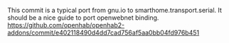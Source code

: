 This commit is a typical port from gnu.io to smarthome.transport.serial.
It should be a nice guide to port openwebnet binding.
https://github.com/openhab/openhab2-addons/commit/e402118490d4dd7cad756af5aa0bb04fd976b451

